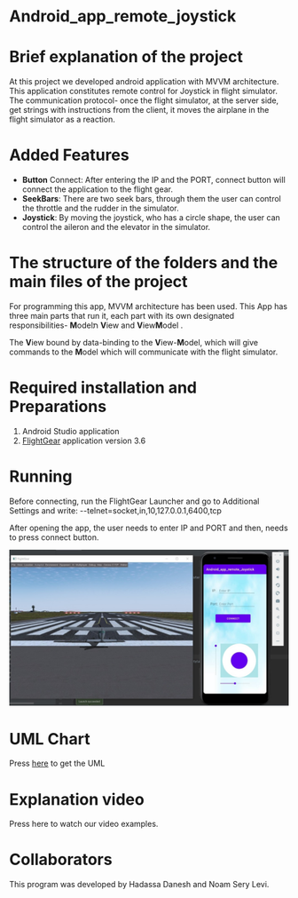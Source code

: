 # Android_app_remote_joystick

# Brief explanation of the project
At this project we developed android application with MVVM architecture. 
This application constitutes remote control for Joystick in flight simulator.
The communication protocol- once the flight simulator, at the server side, get strings with instructions from the client, it moves the airplane in the flight simulator as a reaction.


# Added Features
* **Button** Connect: After entering the IP and the PORT, connect button will connect the application to the flight gear.
* **SeekBars**: There are two seek bars, through them the user can control the throttle and the rudder in the simulator. 
* **Joystick**: By moving the joystick, who has a circle shape, the user can control the aileron and the elevator in the simulator.

# The structure of the folders and the main files of the project
For programming this app, MVVM architecture has been used.
This App has three main parts that run it, each part with its own designated responsibilities- **M**odelת **V**iew and **V**iew**M**odel . 

The **V**iew bound by data-binding to the **V**iew-**M**odel, which will give commands to the **M**odel which will communicate with the flight simulator.

# Required installation and Preparations
1. Android Studio application  
2. [FlightGear](https://www.flightgear.org/)  application version 3.6

# Running

Before connecting, run the FlightGear Launcher and go to Additional Settings and write:
--telnet=socket,in,10,127.0.0.1,6400,tcp

After opening the app, the user needs to enter IP and PORT and then, needs to press connect button.

![image](https://github.com/hadassadanesh/Android_app_remote_joystick/blob/dbc441751490a4f71b300ab0758ab0b720fc3524/app.jpeg)

# UML Chart
Press [here](https://github.com/hadassadanesh/Android_app_remote_joystick/blob/main/umlDiagram.pdf) to get the UML

# Explanation video
Press here to watch our video examples.

# Collaborators
This program was developed by Hadassa Danesh and Noam Sery Levi.
